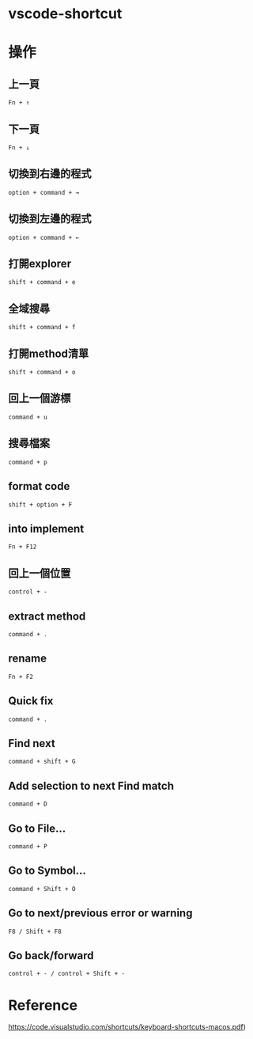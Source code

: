 # vscode-shortcut

# 操作
## 上一頁
```
Fn + ↑
```

## 下一頁
```
Fn + ↓
```
## 切換到右邊的程式
```
option + command + →
```

## 切換到左邊的程式
```
option + command + ←
```
## 打開explorer
```
shift + command + e
```

## 全域搜尋
```
shift + command + f
```
## 打開method清單
```
shift + command + o
```

## 回上一個游標
```
command + u
```

## 搜尋檔案
```
command + p
```

## format code
```
shift + option + F
```
## into implement
```
Fn + F12
```

## 回上一個位置
```
control + -
```

## extract method
```
command + .
```

## rename
```
Fn + F2
```

## Quick fix
```
command + .
```

## Find next
```
command + shift + G
```

## Add selection to next Find match
```
command + D
```

## Go to File...
```
command + P
```

## Go to Symbol...
```
command + Shift + O
```

## Go to next/previous error or warning
```
F8 / Shift + F8
```

## Go back/forward
```
control + - / control + Shift + -
```

# Reference
https://code.visualstudio.com/shortcuts/keyboard-shortcuts-macos.pdf)

